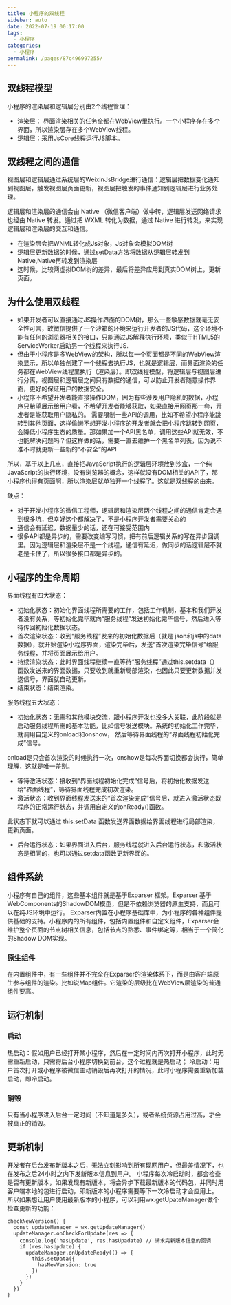 ```yaml
---
title: 小程序的双线程
sidebar: auto
date: 2022-07-19 00:17:00
tags: 
  - 小程序
categories: 
  - 小程序
permalink: /pages/87c496997255/
---
```


## 双线程模型
小程序的渲染层和逻辑层分别由2个线程管理：

- 渲染层： 界面渲染相关的任务全都在WebView里执行。一个小程序存在多个界面，所以渲染层存在多个WebView线程。
- 逻辑层：采用JsCore线程运行JS脚本。

## 双线程之间的通信

视图层和逻辑层通过系统层的WeixinJsBridge进行通信：逻辑层把数据变化通知到视图层，触发视图层页面更新，视图层把触发的事件通知到逻辑层进行业务处理。

逻辑层和渲染层的通信会由 Native （微信客户端）做中转，逻辑层发送网络请求也经由 Native 转发。通过把 WXML 转化为数据，通过 Native 进行转发，来实现逻辑层和渲染层的交互和通信。

- 在渲染层会把WNML转化成Js对象，Js对象会模拟DOM树
- 逻辑层更新数据的时候，通过setData方法将数据从逻辑层转发到Native,Native再转发到渲染层
- 这时候，比较两虚拟DOM树的差异，最后将差异应用到真实DOM树上，更新页面。

## 为什么使用双线程
- 如果开发者可以直接通过JS操作界面的DOM树，那么一些敏感数据就毫无安全性可言，故微信提供了一个沙箱的环境来运行开发者的JS代码，这个环境不能有任何的浏览器相关的接口，只能通过JS解释执行环境，类似于HTML5的ServiceWorker启动另一个线程来执行JS.
- 但由于小程序是多WebView的架构，所以每一个页面都是不同的WebView渲染显示，所以单独创建了一个线程去执行JS，也就是逻辑层，而界面渲染的任务都在WebView线程里执行（渲染层）。即双线程模型，将逻辑层与视图层进行分离，视图层和逻辑层之间只有数据的通信，可以防止开发者随意操作界面，更好的保证用户的数据安全。
- 小程序不希望开发者能直接操作DOM，因为有些涉及用户隐私的数据，小程序只希望展示给用户看，不希望开发者能够获取，如果直接用网页那一套，开发者是能获取用户隐私的。
需要限制一些API的调用，比如不希望小程序能跳转到其他页面，这样偷懒不想开发小程序的开发者就会把小程序跳转到网页，会降低小程序生态的质量。那如果加一个API黑名单，调用这些API就无效，不也能解决问题吗？但这样做的话，需要一直去维护一个黑名单列表，因为说不准不时就更新一些新的“不安全”的API

所以，基于以上几点，直接把JavaScript执行的逻辑层环境放到沙盒，一个纯JavaScript的执行环境，没有浏览器的概念，这样就没有DOM相关的API了，那小程序也得有页面啊，所以渲染层就单独开一个线程了。这就是双线程的由来。

缺点：
- 对于开发小程序的微信工程师，逻辑层和渲染层两个线程之间的通信肯定会遇到很多坑，但幸好这个都解决了，不是小程序开发者需要关心的
- 通信会有延迟，数据量少的话，还在可接受范围内
- 很多API都是异步的，需要改变编写习惯，把有前后逻辑关系的写在异步回调里。因为逻辑层和渲染层不是一个线程，通信有延迟，做同步的话逻辑层不就老是卡住了，所以很多接口都是异步的。




## 小程序的生命周期
界面线程有四大状态：


- 初始化状态：初始化界面线程所需要的工作，包括工作机制，基本和我们开发者没有关系，等初始化完毕就向“服务线程”发送初始化完毕信号，然后进入等待传回初始化数据状态。
- 首次渲染状态：收到“服务线程”发来的初始化数据后（就是 json和js中的data数据），就开始渲染小程序界面，渲染完毕后，发送“首次渲染完毕信号”给服务线程，并将页面展示给用户。
- 持续渲染状态：此时界面线程继续一直等待“服务线程”通过this.setdata（）函数发送来的界面数据，只要收到就重新局部渲染，也因此只要更新数据并发送信号，界面就自动更新。
- 结束状态：结束渲染。

服务线程五大状态：

- 初始化状态：无需和其他模块交流，跟小程序开发也没多大关联，此阶段就是启动服务线程所需的基本功能，比如信号发送模块。系统的初始化工作完毕，就调用自定义的onload和onshow，
然后等待界面线程的“界面线程初始化完成”信号。

onload是只会首次渲染的时候执行一次，onshow是每次界面切换都会执行，简单理解，这就是唯一差别。

- 等待激活状态：接收到“界面线程初始化完成”信号后，将初始化数据发送给“界面线程”，等待界面线程完成初次渲染。
- 激活状态：收到界面线程发送来的“首次渲染完成”信号后，就进入激活状态既程序的正常运行状态，并调用自定义的onReady()函数。

此状态下就可以通过 this.setData 函数发送界面数据给界面线程进行局部渲染，更新页面。

- 后台运行状态：如果界面进入后台，服务线程就进入后台运行状态，和激活状态是相同的，也可以通过setdata函数更新界面的。


## 组件系统
小程序有自己的组件，这些基本组件就是基于Exparser 框架。Exparser 基于 WebComponents的ShadowDOM模型，但是不依赖浏览器的原生支持，而且可以在纯JS环境中运行。
Exparser内置在小程序基础库中，为小程序的各种组件提供基础的支持。小程序内的所有组件，包括内置组件和自定义组件，Exparser会维护整个页面的节点树相关信息，包括节点的熟悉、事件绑定等，相当于一个简化的Shadow DOM实现。

### 原生组件
在内置组件中，有一些组件并不完全在Exparser的渲染体系下，而是由客户端原生参与组件的渲染。比如说Map组件。它渲染的层级比在WebView层渲染的普通组件要高。
## 运行机制
### 启动

热启动：假如用户已经打开某小程序，然后在一定时间内再次打开小程序，此时无需重新启动，只需将后台小程序切换到前台，这个过程就是热启动；
冷启动：用户首次打开或小程序被微信主动销毁后再次打开的情况，此时小程序需要重新加载启动，即冷启动。

### 销毁
只有当小程序进入后台一定时间（不知道是多久），或者系统资源占用过高，才会被真正的销毁。
## 更新机制
开发者在后台发布新版本之后，无法立刻影响到所有现网用户，但最差情况下，也在发布之后24小时之内下发新版本信息到用户。
小程序每次冷启动时，都会检查是否有更新版本，如果发现有新版本，将会异步下载最新版本的代码包，并同时用客户端本地的包进行启动，即新版本的小程序需要等下一次冷启动才会应用上。
所以如果想让用户使用最新版本的小程序，可以利用wx.getUpateManager做个检查更新的功能：
```
checkNewVersion() {
  const updateManager = wx.getUpdateManager()
  updateManager.onCheckForUpdate(res => {
    console.log('hasUpdate', res.hasUpadate) // 请求完新版本信息的回调
    if (res.hasUpdate) {
      updateManager.onUpdateReady(() => {
        this.setData({
          hasNewVersion: true
        })
      })
    }
  })
}
```





